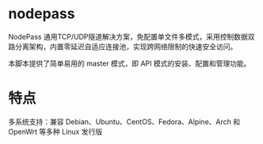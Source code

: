 # nodepass

NodePass 通用TCP/UDP隧道解决方案，免配置单文件多模式，采用控制数据双路分离架构，内置零延迟自适应连接池，实现跨网络限制的快速安全访问。

本脚本提供了简单易用的 master 模式，即 API 模式的安装、配置和管理功能。

# 特点
多系统支持：兼容 Debian、Ubuntu、CentOS、Fedora、Alpine、Arch 和 OpenWrt 等多种 Linux 发行版

